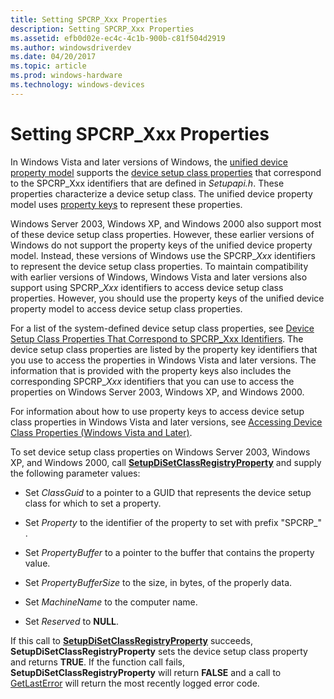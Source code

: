 ```yaml
---
title: Setting SPCRP_Xxx Properties
description: Setting SPCRP_Xxx Properties
ms.assetid: efb0d02e-ec4c-4c1b-900b-c81f504d2919
ms.author: windowsdriverdev
ms.date: 04/20/2017
ms.topic: article
ms.prod: windows-hardware
ms.technology: windows-devices
---
```


# Setting SPCRP\_Xxx Properties


In Windows Vista and later versions of Windows, the [unified device property model](unified-device-property-model--windows-vista-and-later-.md) supports the [device setup class properties](https://msdn.microsoft.com/library/windows/hardware/ff542239) that correspond to the SPCRP\_Xxx identifiers that are defined in *Setupapi.h*. These properties characterize a device setup class. The unified device property model uses [property keys](property-keys.md) to represent these properties.

Windows Server 2003, Windows XP, and Windows 2000 also support most of these device setup class properties. However, these earlier versions of Windows do not support the property keys of the unified device property model. Instead, these versions of Windows use the SPCRP\_*Xxx* identifiers to represent the device setup class properties. To maintain compatibility with earlier versions of Windows, Windows Vista and later versions also support using SPCRP\_*Xxx* identifiers to access device setup class properties. However, you should use the property keys of the unified device property model to access device setup class properties.

For a list of the system-defined device setup class properties, see [Device Setup Class Properties That Correspond to SPCRP\_Xxx Identifiers](https://msdn.microsoft.com/library/windows/hardware/ff542245). The device setup class properties are listed by the property key identifiers that you use to access the properties in Windows Vista and later versions. The information that is provided with the property keys also includes the corresponding SPCRP\_*Xxx* identifiers that you can use to access the properties on Windows Server 2003, Windows XP, and Windows 2000.

For information about how to use property keys to access device setup class properties in Windows Vista and later versions, see [Accessing Device Class Properties (Windows Vista and Later)](accessing-device-class-properties--windows-vista-and-later-.md).

To set device setup class properties on Windows Server 2003, Windows XP, and Windows 2000, call [**SetupDiSetClassRegistryProperty**](https://msdn.microsoft.com/library/windows/hardware/ff552135) and supply the following parameter values:

-   Set *ClassGuid* to a pointer to a GUID that represents the device setup class for which to set a property.

-   Set *Property* to the identifier of the property to set with prefix "SPCRP\_" .

-   Set *PropertyBuffer* to a pointer to the buffer that contains the property value.

-   Set *PropertyBufferSize* to the size, in bytes, of the properly data.

-   Set *MachineName* to the computer name.

-   Set *Reserved* to **NULL**.

If this call to [**SetupDiSetClassRegistryProperty**](https://msdn.microsoft.com/library/windows/hardware/ff552135) succeeds, **SetupDiSetClassRegistryProperty** sets the device setup class property and returns **TRUE**. If the function call fails, **SetupDiSetClassRegistryProperty** will return **FALSE** and a call to [GetLastError](http://go.microsoft.com/fwlink/p/?linkid=169416) will return the most recently logged error code.

 

 





